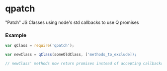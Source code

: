 qpatch
======

"Patch" JS Classes using node's std callbacks to use Q promises

### Example

```js
var qClass = require('qpatch');

var newClass = qClass(someOldClass, ['methods_to_exclude]);

// newClass' methods now return promises instead of accepting callbacks

```

